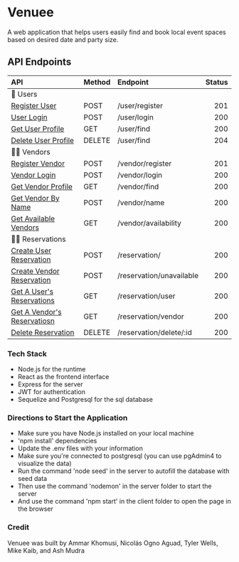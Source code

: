 # Venuee

A web application that helps users easily find and book local event spaces based on desired date and party size.

## API Endpoints

| API                                                  | Method  | Endpoint                           |  Status |
| :--------------------------------------------------- | :------ | :--------------------------------- | ------: |
| 📝 Users                                             |
| [Register User](#registerUser)                       | POST    | /user/register                     |     201 |
| [User Login](#userLogin)                             | POST    | /user/login                        |     200 |
| [Get User Profile](#getUser)                          | GET     | /user/find                          |     200 |
| [Delete User Profile](#deleteUser)                    | DELETE  | /user/find                          |     204 |
| 🧑‍🏫 Vendors                                           |
| [Register Vendor](#registerVendor)                   | POST    | /vendor/register                   |     201 |
| [Vendor Login](#vendorLogin)                         | POST    | /vendor/login                      |     200 |
| [Get Vendor Profile](#getVendorProfile)                | GET     | /vendor/find                        |     200 |
| [Get Vendor By Name](#getVendorByName)               | POST    | /vendor/name                       |     200 |
| [Get Available Vendors](#getAvailableVendors)        | GET     | /vendor/availability               |     200 |
| 🙋‍♀️ Reservations                                      |
| [Create User Reservation](#createUserReservation)    | POST    | /reservation/                      |     200 |
| [Create Vendor Reservation](#createVendorReservation)| POST    | /reservation/unavailable           |     200 |
| [Get A User's Reservations](#getUserReservations)    | GET     | /reservation/user                  |     200 |
| [Get A Vendor's Reservatiosn](#getVendorReservations)| GET     | /reservation/vendor                |     200 |
| [Delete Reservation](#deleteReservationById)         | DELETE  | /reservation/delete/:id            |     200 |


### Tech Stack
- Node.js for the runtime
- React as the frontend interface
- Express for the server
- JWT for authentication
- Sequelize and Postgresql for the sql database

### Directions to Start the Application
- Make sure you have Node.js installed on your local machine
- 'npm install' dependencies
- Update the .env files with your information
- Make sure you're connected to postgresql
  (you can use pgAdmin4 to visualize the data)
- Run the command 'node seed' in the server to autofill the database with seed data
- Then use the command 'nodemon' in the server folder to start the server
- And use the command 'npm start' in the client folder to open the page in the browser

### Credit
Venuee was built by Ammar Khomusi, Nicolás Ogno Aguad, Tyler Wells, Mike Kaib, and Ash Mudra

